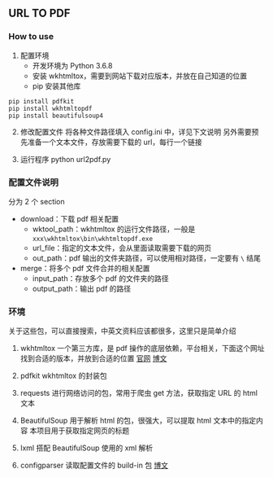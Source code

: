 ## URL TO PDF
### How to use
1. 配置环境
    * 开发环境为 Python 3.6.8
    * 安装 wkhtmltox，需要到网站下载对应版本，并放在自己知道的位置
    * pip 安装其他库
```
pip install pdfkit
pip install wkhtmltopdf
pip install beautifulsoup4
```

2. 修改配置文件
    将各种文件路径填入 config.ini 中，详见下文说明
    另外需要预先准备一个文本文件，存放需要下载的 url，每行一个链接

3. 运行程序
    python url2pdf.py

### 配置文件说明
分为 2 个 section
* download：下载 pdf 相关配置
  * wktool_path：wkhtmltox 的运行文件路径，一般是 `xxx\wkhtmltox\bin\wkhtmltopdf.exe`
  * url_file：指定的文本文件，会从里面读取需要下载的网页
  * out_path：pdf 输出的文件夹路径，可以使用相对路径，一定要有 `\` 结尾
* merge：将多个 pdf 文件合并的相关配置
  * input_path：存放多个 pdf 的文件夹的路径
  * output_path：输出 pdf 的路径

### 环境
关于这些包，可以直接搜索，中英文资料应该都很多，这里只是简单介绍

1. wkhtmltox
一个第三方库，是 pdf 操作的底层依赖，平台相关，下面这个网址找到合适的版本，并放到合适的位置
[官网](https://wkhtmltopdf.org/downloads.html)
[博文](https://www.cnblogs.com/xiaowenshu/p/9916719.html)

2. pdfkit
wkhtmltox 的封装包

3. requests
进行网络访问的包，常用于爬虫
get 方法，获取指定 URL 的 html 文本

3. BeautifulSoup
用于解析 html 的包，很强大，可以提取 html 文本中的指定内容
本项目用于获取指定网页的标题

4. lxml
搭配 BeautifulSoup 使用的 xml 解析

5. configparser
读取配置文件的 build-in 包
[博文](https://www.cnblogs.com/lhly/p/8066898.html)

